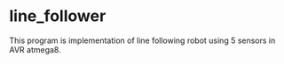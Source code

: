 # line_follower
This program is implementation of line following robot using 5 sensors in AVR atmega8.
